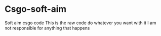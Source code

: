# Csgo-soft-aim
Soft aim csgo code
This is the raw code do whatever you want with it 
I am not responsible for anything that happens
